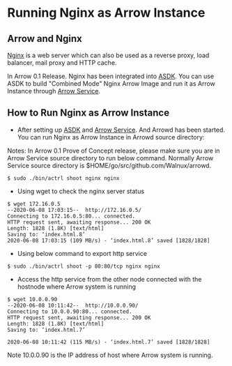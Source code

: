 # Running Nginx as Arrow Instance

## Arrow and Nginx
[Nginx](https://www.nginx.com/) is a web server which can also be used as a reverse proxy, load balancer, mail proxy and HTTP cache.

In Arrow 0.1 Release. Nginx has been integrated into [ASDK](https://github.com/Walnux/Atools/tree/master/ASDK). You can use ASDK to build "Combined Mode" Nginx Arrow Image and run it as Arrow Instance through [Arrow Service](https://github.com/Walnux/arrowd/blob/master/README.md). 

## How to Run Nginx as Arrow Instance
- After setting up [ASDK](https://github.com/Walnux/Atools/tree/master/ASDK) and [Arrow Service](https://github.com/Walnux/arrowd/blob/master/README.md). And Arrowd has been started. You can run Nginx as Arrow Instance in Arrowd source directory:

Notes: In Arrow 0.1 Prove of Concept release, please make sure you are in Arrow Service source directory to run below command. Normally Arrow Service source directory is $HOME/go/src/github.com/Walnux/arrowd. 

```shell
$ sudo ./bin/actrl shoot nginx nginx
```

- Using wget to check the nginx server status

``` shell
$ wget 172.16.0.5
--2020-06-08 17:03:15--  http://172.16.0.5/
Connecting to 172.16.0.5:80... connected.
HTTP request sent, awaiting response... 200 OK
Length: 1828 (1.8K) [text/html]
Saving to: ‘index.html.8’
2020-06-08 17:03:15 (109 MB/s) - ‘index.html.8’ saved [1828/1828]
```

- Using below command to export http service
``` shell
$ sudo ./bin/actrl shoot -p 80:80/tcp nginx nginx
```

- Access the http service from the other node connected with the hostnode where Arrow system is running
``` shell
$ wget 10.0.0.90
--2020-06-08 10:11:42--  http://10.0.0.90/
Connecting to 10.0.0.90:80... connected.
HTTP request sent, awaiting response... 200 OK
Length: 1828 (1.8K) [text/html]
Saving to: ‘index.html.7’

2020-06-08 10:11:42 (115 MB/s) - ‘index.html.7’ saved [1828/1828]

```

Note 10.0.0.90 is the IP address of host where Arrow system is running.
